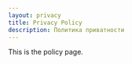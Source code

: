 ```yaml
---
layout: privacy
title: Privacy Policy
description: Политика приватности
---
```


This is the policy page.
